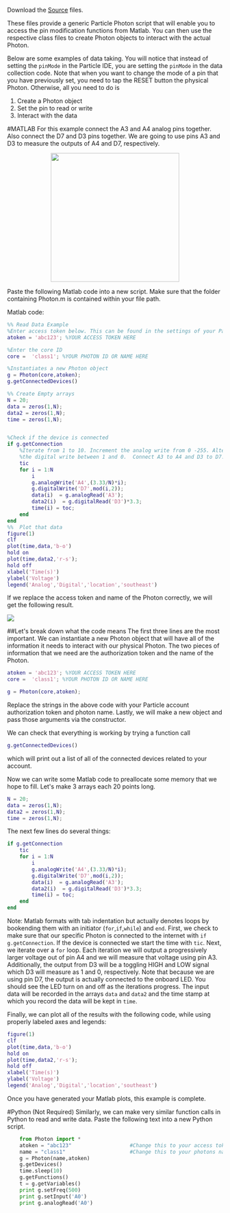 Download the [Source](https://github.com/mkfu/MAE224/tree/master/Source%20Files) files.

These files provide a generic Particle Photon script that will enable you to access the pin modification functions from Matlab. You can then use the respective class files to create Photon objects to interact with the actual Photon.

Below are some examples of data taking. You will notice that instead of setting the `pinMode` in the Particle IDE, you are setting the `pinMode` in the data collection code. Note that when you want to change the mode of a pin that you have previously set, you need to tap the RESET button the physical Photon. Otherwise, all you need to do is

1.    Create a Photon object
2.    Set the pin to read or write
3.    Interact with the data


#MATLAB
For this example connect the A3 and A4 analog pins together. Also connect the D7 and D3 pins together.  We are going to use pins A3 and D3 to measure the outputs of A4 and D7, respectively.
<p align="center">
<img src="https://github.com/mkfu/MAE224/blob/master/images/example1circuit.png" width="300">  
</p>   

Paste the following Matlab code into a new script. Make sure that the folder containing Photon.m is contained within your file path.

Matlab code:

```matlab
%% Read Data Example
%Enter access token below. This can be found in the settings of your Particle Account
atoken = 'abc123'; %YOUR ACCESS TOKEN HERE

%Enter the core ID
core =  'class1'; %YOUR PHOTON ID OR NAME HERE

%Instantiates a new Photon object
g = Photon(core,atoken);
g.getConnectedDevices()

%% Create Empty arrays
N = 20;
data = zeros(1,N);
data2 = zeros(1,N);
time = zeros(1,N);


%Check if the device is connected
if g.getConnection
    %Iterate from 1 to 10. Increment the analog write from 0 -255. Alternate
    %the digital write between 1 and 0.  Connect A3 to A4 and D3 to D7.
    tic
    for i = 1:N
        i
        g.analogWrite('A4',(3.33/N)*i);
        g.digitalWrite('D7',mod(i,2));
        data(i)  = g.analogRead('A3');
        data2(i)  = g.digitalRead('D3')*3.3;
        time(i) = toc;
    end
end
%%  Plot that data
figure(1)
clf
plot(time,data,'b-o')
hold on
plot(time,data2,'r-s');
hold off
xlabel('Time(s)')
ylabel('Voltage')
legend('Analog','Digital','location','southeast')
```

If we replace the access token and name of the Photon correctly, we will get the following result.

![](https://github.com/mkfu/MAE224/blob/master/images/ex1result.png)

##Let's break down what the code means
The first three lines are the most important. We can instantiate a new Photon object that will have all of the information it needs to interact with our physical Photon. The two pieces of information that we need are the authorization token and the name of the Photon.
```matlab
atoken = 'abc123'; %YOUR ACCESS TOKEN HERE
core =  'class1'; %YOUR PHOTON ID OR NAME HERE

g = Photon(core,atoken);
```

Replace the strings in the above code with your Particle account authorization token and photon name.  Lastly, we will make a new object and pass those arguments via the constructor.

We can check that everything is working by trying a function call
```matlab
g.getConnectedDevices()
```
which will print out a list of all of the connected devices related to your account.  

Now we can write some Matlab code to preallocate some memory that we hope to fill. Let's make 3 arrays each 20 points long.
```matlab
N = 20;
data = zeros(1,N);
data2 = zeros(1,N);
time = zeros(1,N);
```
The next few lines do several things:
```matlab
if g.getConnection
    tic
    for i = 1:N
        i
        g.analogWrite('A4',(3.33/N)*i);
        g.digitalWrite('D7',mod(i,2));
        data(i)  = g.analogRead('A3');
        data2(i)  = g.digitalRead('D3')*3.3;
        time(i) = toc;
    end
end
```
Note: Matlab formats with tab indentation but actually denotes loops by bookending them with an initiator (`for`,`if`,`while`) and `end`.  First, we check to make sure that our specific Photon is connected to the internet with `if g.getConnection`. If the device is connected we start the time with `tic`. Next, we iterate over a `for` loop. Each iteration we will output a progressively larger voltage out of pin A4 and we will measure that voltage using pin A3. Additionally, the output from D3 will be a toggling HIGH and LOW signal which D3 will measure as 1 and 0, respectively. Note that because we are using pin D7, the output is actually connected to the onboard LED. You should see the LED turn on and off as the iterations progress. The input data will be recorded in the arrays `data` and `data2` and the time stamp at which you record the data will be kept in `time`.

Finally, we can plot all of the results with the following code, while using properly labeled axes and legends:
```matlab
figure(1)
clf
plot(time,data,'b-o')
hold on
plot(time,data2,'r-s');
hold off
xlabel('Time(s)')
ylabel('Voltage')
legend('Analog','Digital','location','southeast')
```

Once you have generated your Matlab plots, this example is complete.


#Python (Not Required)
Similarly, we can make very similar function calls in Python to read and write data. Paste the following text into a new Python script.

```python
    from Photon import *
    atoken = "abc123"                   #Change this to your access token
    name = "class1"                     #Change this to your photons name
    g = Photon(name,atoken)         
    g.getDevices()
    time.sleep(10)
    g.getFunctions()
    t = g.getVariables()
    print g.setFreq(500)
    print g.setInput('A0')
    print g.analogRead('A0')
```
